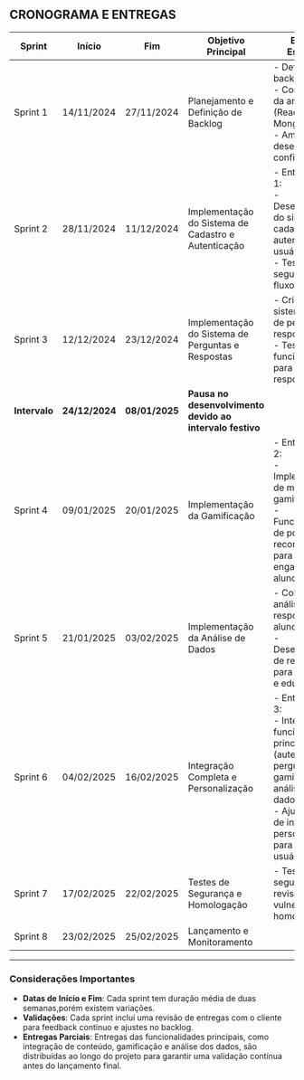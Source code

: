 ## CRONOGRAMA E ENTREGAS

| Sprint     | Início       | Fim         | Objetivo Principal                        | Entregas Esperadas                                                                                                                                                 | Validação do Cliente                                  |
|------------|--------------|-------------|-------------------------------------------|--------------------------------------------------------------------------------------------------------------------------------------------------------------------|------------------------------------------------------|
| Sprint 1    | 14/11/2024    | 27/11/2024    | Planejamento e Definição de Backlog         | - Definição do backlog inicial <br> - Configuração da arquitetura (React, FastAPI, MongoDB) <br> - Ambiente de desenvolvimento configurado | Revisão do backlog e confirmação de prioridade         |
| Sprint 2    | 28/11/2024    | 11/12/2024    | Implementação do Sistema de Cadastro e Autenticação | - Entrega Parcial 1: <br> - Desenvolvimento do sistema de cadastro e autenticação de usuários <br> - Testes de segurança e fluxo de login | Validação do sistema de autenticação e ajuste de fluxo |
| Sprint 3    | 12/12/2024    | 23/12/2024    | Implementação do Sistema de Perguntas e Respostas | - Criação de um sistema básico de perguntas e respostas <br> - Testes de funcionalidade para coleta de resposta                              | Feedback sobre usabilidade e ajustes nas perguntas     |
| **Intervalo** | **24/12/2024** | **08/01/2025** | **Pausa no desenvolvimento devido ao intervalo festivo** |                                                                                                            |                                                        |
| Sprint 4    | 09/01/2025    | 20/01/2025    | Implementação da Gamificação                | - Entrega Parcial 2: <br> - Implementação de mecânicas de gamificação <br> - Funcionalidades de pontuação e recompensas para engajamento dos alunos | Feedback sobre motivação e ajustes nas mecânicas de gamificação |
| Sprint 5    | 21/01/2025    | 03/02/2025    | Implementação da Análise de Dados           | - Coleta e análise das respostas dos alunos <br> - Desenvolvimento de relatórios para professores e educadores                                 | Validação das análises e feedback sobre a utilidade dos dados |
| Sprint 6    | 04/02/2025    | 16/02/2025    | Integração Completa e Personalização        | - Entrega Parcial 3: <br> - Integração das funcionalidades principais (autenticação, perguntas, gamificação e análise de dados) <br> - Ajustes finais de interface e personalização para cada usuário | Validação do sistema integrado e feedback sobre experiência do usuário |
| Sprint 7    | 17/02/2025    | 22/02/2025    | Testes de Segurança e Homologação           | - Testes de segurança finais, revisão de vulnerabilidades, homologação                                     | Feedback sobre estabilidade e segurança                |
| Sprint 8    | 23/02/2025    | 25/02/2025    | Lançamento e Monitoramento


---

### Considerações Importantes

- **Datas de Início e Fim**: Cada sprint tem duração média de duas semanas,porém existem variações.
- **Validações**: Cada sprint inclui uma revisão de entregas com o cliente para feedback contínuo e ajustes no backlog.
- **Entregas Parciais**: Entregas das funcionalidades principais, como integração de conteúdo, gamificação e análise dos dados, são distribuídas ao longo do projeto para garantir uma validação contínua antes do lançamento final.
